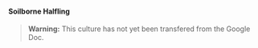 #### Soilborne Halfling

> **Warning:**
> This culture has not yet been transfered from the Google Doc.
